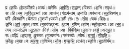 

  
प्र।क॒विः।दे॒वऽवी॑तये।अव्यः॑।वारे॑भिः।अ॒र्ष॒ति॒।स॒ह्वान्।विश्वाः॑।अ॒भि।स्पृधः॑॥  
सः।हि।स्म॒।ज॒रि॒तृऽभ्यः॑।आ।वाज॑म्।गोऽम॑न्तम्।इन्व॑ति।पव॑मानः।स॒ह॒स्रिण॑म्॥  
परि॑।विश्वा॑नि।चेत॑सा।मृ॒शसे॑।पव॑से।म॒ती।सः।नः॒।सो॒म॒।श्रवः॑।वि॒दः॒॥  
अ॒भि।अ॒र्ष॒।बृ॒हत्।यशः॑।म॒घव॑य्त्ऽभ्यः।ध्रु॒वम्।र॒यिम्।इष॑म्।स्तो॒तृऽभ्यः।आ।भ॒र॒॥  
त्वम्।राजा॑ऽइव।सु॒ऽव्र॒तः।गिरः॑।सो॒म॒।आ।वि॒वे॒शि॒थ॒।पु॒ना॒नः।व॒ह्ने॒।अ॒द्भु॒त॒॥  
सः।वह्निः॑।अ॒प्ऽसु।दु॒स्तरः॑।मृ॒ज्यमा॑नः।गभ॑स्त्योः।सोमः॑।च॒मूषु॑।सी॒द॒ति॒॥  
क्री॒ळुः।म॒खः।न।मं॒ह॒युः।प॒वित्र॑म्।सो॒म॒।ग॒च्छ॒सि॒।दध॑त्।स्तो॒त्रे।सु॒ऽवीर्य॑म्॥  
